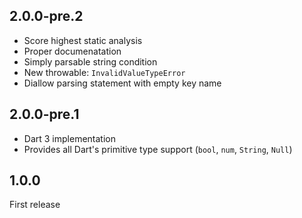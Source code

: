 ## 2.0.0-pre.2

* Score highest static analysis
* Proper documenatation
* Simply parsable string condition
* New throwable: `InvalidValueTypeError`
* Diallow parsing statement with empty key name

## 2.0.0-pre.1

* Dart 3 implementation
* Provides all Dart's primitive type support (`bool`, `num`, `String`, `Null`)

## 1.0.0

First release